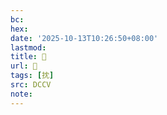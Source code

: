 ```yaml
---
bc:
hex:
date: '2025-10-13T10:26:50+08:00'
lastmod:
title: 􂲙
url: 􂲙
tags: [抌]
src: DCCV
note:
---
```

